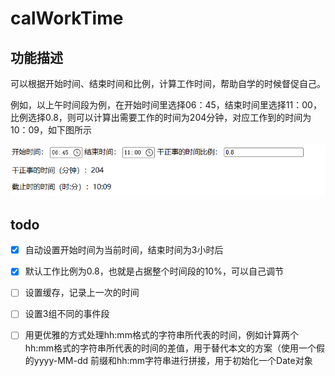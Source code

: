 # calWorkTime
## 功能描述

可以根据开始时间、结束时间和比例，计算工作时间，帮助自学的时候督促自己。

例如，以上午时间段为例，在开始时间里选择06：45，结束时间里选择11：00，比例选择0.8，则可以计算出需要工作的时间为204分钟，对应工作到的时间为10：09，如下图所示

![image-20230407083852580](README.assets/image-20230407083852580.png)

## todo

- [x] 自动设置开始时间为当前时间，结束时间为3小时后
- [x] 默认工作比例为0.8，也就是占据整个时间段的10%，可以自己调节
- [ ] 设置缓存，记录上一次的时间
- [ ] 设置3组不同的事件段
- [ ] 用更优雅的方式处理hh:mm格式的字符串所代表的时间，例如计算两个hh:mm格式的字符串所代表的时间的差值，用于替代本文的方案（使用一个假的yyyy-MM-dd 前缀和hh:mm字符串进行拼接，用于初始化一个Date对象

